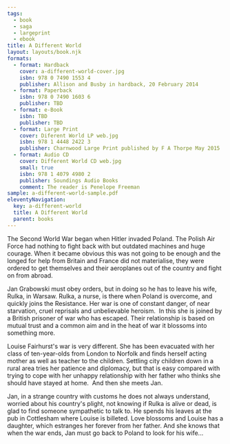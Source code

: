 ```yaml
---
tags:
  - book
  - saga
  - largeprint
  - ebook
title: A Different World
layout: layouts/book.njk
formats:
  - format: Hardback
    cover: a-different-world-cover.jpg
    isbn: 978 0 7490 1553 4
    publisher: Allison and Busby in hardback, 20 February 2014
  - format: Paperback
    isbn: 978 0 7490 1603 6
    publisher: TBD
  - format: e-Book
    isbn: TBD
    publisher: TBD
  - format: Large Print
    cover: Diferent World LP web.jpg
    isbn: 978 1 4448 2422 3
    publisher: Charnwood Large Print published by F A Thorpe May 2015
  - format: Audio CD
    cover: Different World CD web.jpg
    small: true
    isbn: 978 1 4079 4980 2
    publisher: Soundings Audio Books
    comment: The reader is Penelope Freeman
sample: a-different-world-sample.pdf
eleventyNavigation:
  key: a-different-world
  title: A Different World
  parent: books
---
```

The Second World War began when Hitler invaded Poland. The Polish Air Force had nothing to fight 
back with but outdated machines and huge courage. When it became obvious this was not going to 
be enough and the longed for help from Britain and France did not materialise, they were ordered 
to get themselves and their aeroplanes out of the country and fight on from abroad.

Jan Grabowski must obey orders, but in doing so he has to leave his wife, Rulka, in Warsaw. Rulka, 
a nurse, is there when Poland is overcome, and quickly joins the Resistance. Her war is one of 
constant danger, of near starvation, cruel reprisals and unbelievable heroism.&nbsp; In this she 
is joined by a British prisoner of war who has escaped. Their relationship is based on mutual trust 
and a common aim and in the heat of war it blossoms into something more.

Louise Fairhurst's war is very different. She has been evacuated with her class of ten-year-olds 
from London to Norfolk and finds herself acting mother as well as teacher to the children. 
Settling city children down in a rural area tries her patience and diplomacy, but that is easy 
compared with trying to cope with her unhappy relationship with her father who thinks she should 
have stayed at home. &nbsp;And then she meets Jan.

Jan, in a strange country with customs he does not always understand, worried about his country's 
plight, not knowing if Rulka is alive or dead, is glad to find someone sympathetic to talk to. 
He spends his leaves at the pub in Cottlesham where Louise is billeted. Love blossoms and Louise 
has a daughter, which estranges her forever from her father. And she knows that when the war ends, 
Jan must go back to Poland to look for his wife...

